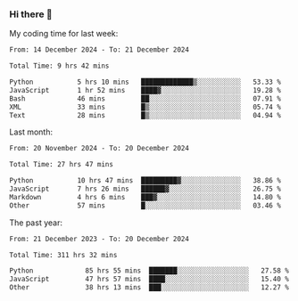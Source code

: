 ### Hi there 👋

My coding time for last week:

<!--START_SECTION:week-->

```txt
From: 14 December 2024 - To: 21 December 2024

Total Time: 9 hrs 42 mins

Python           5 hrs 10 mins   █████████████▒░░░░░░░░░░░   53.33 %
JavaScript       1 hr 52 mins    ████▓░░░░░░░░░░░░░░░░░░░░   19.28 %
Bash             46 mins         ██░░░░░░░░░░░░░░░░░░░░░░░   07.91 %
XML              33 mins         █▒░░░░░░░░░░░░░░░░░░░░░░░   05.74 %
Text             28 mins         █▒░░░░░░░░░░░░░░░░░░░░░░░   04.94 %
```

<!--END_SECTION:week-->

Last month:

<!--START_SECTION:month-->

```txt
From: 20 November 2024 - To: 20 December 2024

Total Time: 27 hrs 47 mins

Python           10 hrs 47 mins  █████████▓░░░░░░░░░░░░░░░   38.86 %
JavaScript       7 hrs 26 mins   ██████▓░░░░░░░░░░░░░░░░░░   26.75 %
Markdown         4 hrs 6 mins    ███▓░░░░░░░░░░░░░░░░░░░░░   14.80 %
Other            57 mins         █░░░░░░░░░░░░░░░░░░░░░░░░   03.46 %
```

<!--END_SECTION:month-->

The past year:

<!--START_SECTION:year-->

```txt
From: 21 December 2023 - To: 20 December 2024

Total Time: 311 hrs 32 mins

Python             85 hrs 55 mins  ███████░░░░░░░░░░░░░░░░░░   27.58 %
JavaScript         47 hrs 57 mins  ████░░░░░░░░░░░░░░░░░░░░░   15.40 %
Other              38 hrs 13 mins  ███░░░░░░░░░░░░░░░░░░░░░░   12.27 %
```

<!--END_SECTION:year-->

